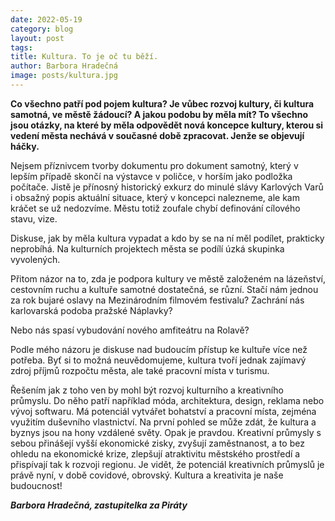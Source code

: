 ```yaml
---
date: 2022-05-19
category: blog
layout: post
tags: 
title: Kultura. To je oč tu běží.
author: Barbora Hradečná
image: posts/kultura.jpg
---
```

**Co všechno patří pod pojem kultura? Je vůbec rozvoj kultury, či kultura samotná, ve městě žádoucí? A jakou podobu by měla mít? To všechno jsou otázky, na které by měla odpovědět nová koncepce kultury, kterou si vedení města nechává v současné době zpracovat. Jenže se objevují háčky.**

Nejsem příznivcem tvorby dokumentu pro dokument samotný, který v lepším případě skončí na výstavce v poličce, v horším jako podložka počítače. Jistě je přínosný historický exkurz do minulé slávy Karlových Varů i obsažný popis aktuální situace, který v koncepci nalezneme, ale kam kráčet se už nedozvíme. Městu totiž zoufale chybí definování cílového stavu, vize.

Diskuse, jak by měla kultura vypadat a kdo by se na ní měl podílet, prakticky neprobíhá. Na kulturních projektech města se podílí úzká skupinka vyvolených.

Přitom názor na to, zda je podpora kultury ve městě založeném na lázeňství, cestovním ruchu a kultuře samotné dostatečná, se různí. Stačí nám jednou za rok bujaré oslavy na Mezinárodním filmovém festivalu? Zachrání nás karlovarská podoba pražské Náplavky?

Nebo nás spasí vybudování nového amfiteátru na Rolavě?

Podle mého názoru je diskuse nad budoucím přístup ke kultuře více než potřeba. Byť si to možná neuvědomujeme, kultura tvoří jednak zajímavý zdroj příjmů rozpočtu města, ale také pracovní místa v turismu.

Řešením jak z toho ven by mohl být rozvoj kulturního a kreativního průmyslu. Do něho patří například móda, architektura, design, reklama nebo vývoj softwaru. Má potenciál vytvářet bohatství a pracovní místa, zejména využitím duševního vlastnictví. Na první pohled se může zdát, že kultura a byznys jsou na hony vzdálené světy. Opak je pravdou. Kreativní průmysly s sebou přinášejí vyšší ekonomické zisky, zvyšují zaměstnanost, a to bez ohledu na ekonomické krize, zlepšují atraktivitu městského prostředí a přispívají tak k rozvoji regionu. Je vidět, že potenciál kreativních průmyslů je právě nyní, v době covidové, obrovský. Kultura a kreativita je naše budoucnost!

***Barbora Hradečná, zastupitelka za Piráty***
